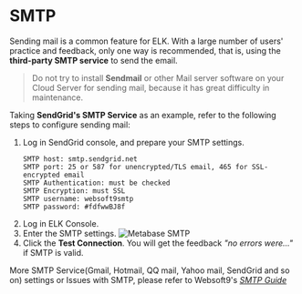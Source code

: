 # SMTP

Sending mail is a common feature for ELK. With a large number of users' practice and feedback, only one way is recommended, that is, using the **third-party SMTP service** to send the email.

> Do not try to install **Sendmail** or other Mail server software on your Cloud Server for sending mail, because it has great difficulty in maintenance.

Taking **SendGrid's SMTP Service** as an example, refer to the following steps to configure sending mail:

1. Log in SendGrid console, and prepare your SMTP settings.
   ```
   SMTP host: smtp.sendgrid.net
   SMTP port: 25 or 587 for unencrypted/TLS email, 465 for SSL-encrypted email
   SMTP Authentication: must be checked
   SMTP Encryption: must SSL
   SMTP username: websoft9smtp
   SMTP password: #fdfwwBJ8f    
   ```
2. Log in ELK Console.
3. Enter the SMTP settings.
![Metabase SMTP](https://libs.websoft9.com/Websoft9/DocsPicture/en/metabase/metabase-smtp-websoft9.png)
4. Click the **Test Connection**. You will get the feedback *"no errors were..."* if SMTP is valid.

More SMTP Service(Gmail, Hotmail, QQ mail, Yahoo mail, SendGrid and so on)  settings or Issues with SMTP, please refer to Websoft9's *[SMTP Guide](https://support.websoft9.com/docs/faq/tech-smtp.html)*

